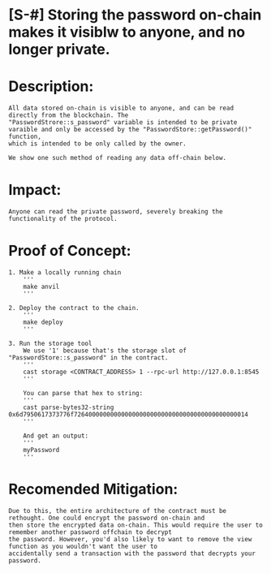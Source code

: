 # [S-#] Storing the password on-chain makes it visiblw to anyone, and no longer private.


# Description:
    All data stored on-chain is visible to anyone, and can be read directly from the blockchain. The
    "PasswordStrore::s_password" variable is intended to be private varaible and only be accessed by the "PasswordStore::getPassword()" function,
    which is intended to be only called by the owner.

    We show one such method of reading any data off-chain below.

# Impact:
    Anyone can read the private password, severely breaking the functionality of the protocol.

# Proof of Concept:

    1. Make a locally running chain
        '''
        make anvil
        '''

    2. Deploy the contract to the chain.
        '''
        make deploy
        '''

    3. Run the storage tool
        We use '1' because that's the storage slot of "PasswordStore::s_password" in the contract.
        '''
        cast storage <CONTRACT_ADDRESS> 1 --rpc-url http://127.0.0.1:8545
        '''

        You can parse that hex to string:
        '''
        cast parse-bytes32-string 0x6d7950617373776f726400000000000000000000000000000000000000000014
        '''

        And get an output:
        '''
        myPassword
        '''


# Recomended Mitigation:
    Due to this, the entire architecture of the contract must be rethought. One could encrypt the password on-chain and
    then store the encrypted data on-chain. This would require the user to remember another password offchain to decrypt
    the password. However, you'd also likely to want to remove the view function as you wouldn't want the user to 
    accidentally send a transaction with the password that decrypts your password.
